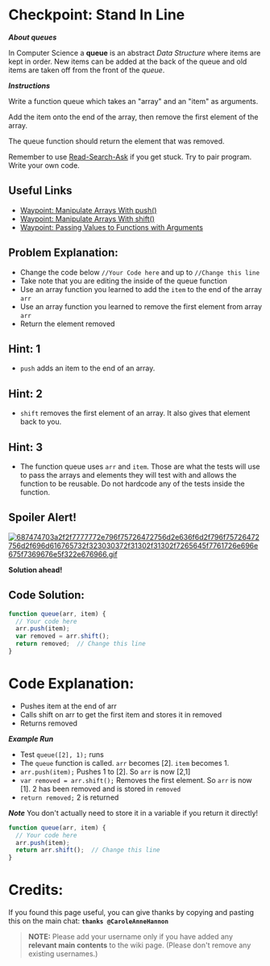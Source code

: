 # Checkpoint: Stand In Line

***About queues***

In Computer Science a **queue** is an abstract *Data Structure* where items are kept in order. New items can be added at the back of the queue and old items are taken off from the front of the *queue*.

***Instructions***

Write a function queue which takes an "array" and an "item" as arguments. 

Add the item onto the end of the array, then remove the first element of the array. 

The queue function should return the element that was removed.

Remember to use [ Read-Search-Ask](http://github.com/FreeCodeCamp/freecodecamp/wiki/How-to-get-help-when-you-get-stuck) if you get stuck. Try to pair program. Write your own code.

## Useful Links
- [Waypoint: Manipulate Arrays With push()](http://www.freecodecamp.com/challenges/waypoint-manipulate-arrays-with-push)
- [Waypoint: Manipulate Arrays With shift()](http://www.freecodecamp.com/challenges/waypoint-manipulate-arrays-with-shift)
- [Waypoint: Passing Values to Functions with Arguments](http://www.freecodecamp.com/challenges/waypoint-passing-values-to-functions-with-arguments)

## Problem Explanation:
- Change the code below `//Your Code here` and up to `//Change this line`
- Take note that you are editing the inside of the queue function
- Use an array function you learned to add the `item` to the end of the array `arr`
- Use an array function you learned to remove the first element from array `arr`
- Return the element removed

## Hint: 1
- `push` adds an item to the end of an array.

## Hint: 2
- `shift` removes the first element of an array. It also gives that element back to you.

## Hint: 3
- The function queue uses `arr` and `item`. Those are what the tests will use to pass the arrays and elements they will test with and allows the function to be reusable. Do not hardcode any of the tests inside the function.

## Spoiler Alert!
[![687474703a2f2f7777772e796f75726472756d2e636f6d2f796f75726472756d2f696d616765732f323030372f31302f31302f7265645f7761726e696e675f7369676e5f322e676966.gif](https://files.gitter.im/FreeCodeCamp/Wiki/nlOm/thumb/687474703a2f2f7777772e796f75726472756d2e636f6d2f796f75726472756d2f696d616765732f323030372f31302f31302f7265645f7761726e696e675f7369676e5f322e676966.gif)](https://files.gitter.im/FreeCodeCamp/Wiki/nlOm/687474703a2f2f7777772e796f75726472756d2e636f6d2f796f75726472756d2f696d616765732f323030372f31302f31302f7265645f7761726e696e675f7369676e5f322e676966.gif)

**Solution ahead!**

## Code Solution:

```js
function queue(arr, item) {
  // Your code here
  arr.push(item);
  var removed = arr.shift();
  return removed;  // Change this line
}
```

# Code Explanation:
- Pushes item at the end of arr
- Calls shift on arr to get the first item and stores it in removed
- Returns removed

***Example Run***
- Test `queue([2], 1);` runs
- The `queue` function is called. `arr` becomes [2]. `item` becomes 1.
- `arr.push(item);` Pushes 1 to [2]. So `arr` is now [2,1]
- `var removed = arr.shift();` Removes the first element. So `arr` is now [1]. 2 has been removed and is stored in `removed`
- `return removed;` 2 is returned

***Note*** 
You don't actually need to store it in a variable if you return it directly!

```js
function queue(arr, item) {
  // Your code here
  arr.push(item);
  return arr.shift();  // Change this line
}
```

# Credits:
If you found this page useful, you can give thanks by copying and pasting this on the main chat:  **`thanks @CaroleAnneHannon`**

> **NOTE:** Please add your username only if you have added any **relevant main contents** to the wiki page. (Please don't remove any existing usernames.)
